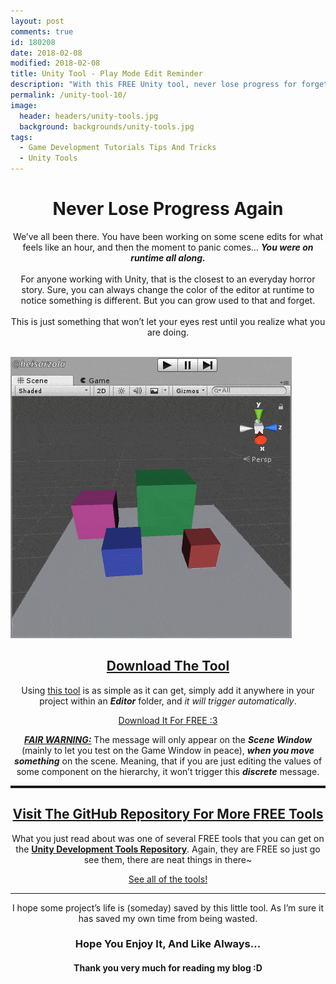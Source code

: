 ```yaml
---
layout: post
comments: true
id: 180208
date: 2018-02-08
modified: 2018-02-08
title: Unity Tool - Play Mode Edit Reminder
description: "With this FREE Unity tool, never lose progress for forgetting to turn off runtime ever again."
permalink: /unity-tool-10/
image:
  header: headers/unity-tools.jpg
  background: backgrounds/unity-tools.jpg
tags:  
  - Game Development Tutorials Tips And Tricks
  - Unity Tools
---
```


<center>
<h1>Never Lose Progress Again</h1>

We&#8217;ve all been there. You have been working on some scene edits for what feels like an hour, and then the moment to panic comes&#8230; <b><i>You were on runtime all along.</i></b>
<br><br>For anyone working with Unity, that is the closest to an everyday horror story. Sure, you can always change the color of the editor at runtime to notice something is different. But you can grow used to that and forget.
<br><br>This is just something that won&#8217;t let your eyes rest until you realize what you are doing.
</center>

<br>

<!--LEFT-->
<div class="row">
<div class="column2">
<img src="/images/posts/2018/02/PlayMode-Edit-Reminder-Text.gif" alt="" data-recalc-dims="1" />
</div>
  
<!--RIGHT-->

<div class="column2">
<center>
<h2><a href="https://github.com/heisarzola/Unity-Development-Tools/tree/master/Tools/Editor/Play%20Mode%20Edit%20Reminder" target="_blank">Download The Tool</a></h2>

<p>
Using <a href="https://github.com/heisarzola/Unity-Development-Tools/tree/master/Tools/Editor/Play%20Mode%20Edit%20Reminder" target="_blank" rel="noopener">this tool</a> is as simple as it can get, simply add it anywhere in your project within an <em><strong>Editor</strong> </em>folder, and <em>it will trigger automatically</em>.
</p>

<a href="https://github.com/heisarzola/Unity-Development-Tools/tree/master/Tools/Editor/Play%20Mode%20Edit%20Reminder" class="btn btn-info" target="_blank">Download It For FREE :3<br /></a>
</center>
</div>
<!--END OF COLUMNS-->
</div>

<center>
<p>
<em><strong><u>FAIR WARNING:</u></strong></em> The message will only appear on the <em><strong>Scene Window</strong></em> (mainly to let you test on the Game Window in peace), <em><strong>when you move something</strong></em> on the scene. Meaning, that if you are just editing the values of some component on the hierarchy, it won&#8217;t trigger this <strong><em>discrete</em></strong> message.
</p>
</center>

<center>

<hr style="border-top: dotted 3px;" />

<h2><a href="https://github.com/heisarzola/Unity-Development-Tools" target="_blank">Visit The GitHub Repository For More FREE Tools</a></h2>

<p>
What you just read about was one of several FREE tools that you can get on the <a href="https://github.com/heisarzola/Unity-Development-Tools" target="_blank" rel="noopener"><b>Unity Development Tools Repository</b></a>. Again, they are FREE so just go see them, there are neat things in there~
</p>

<a href="https://github.com/heisarzola/Unity-Development-Tools" class="btn btn-sucess" target="_blank">See all of the tools!</a>

<!------------------------------------------------------------------------------->
<!----------------------------------FINAL WORDS---------------------------------->
<!------------------------------------------------------------------------------->

<hr>

<p style="text-align: center;">
I hope some project&#8217;s life is (someday) saved by this little tool. As I&#8217;m sure it has saved my own time from being wasted.
</p>

<h3>Hope You Enjoy It, And Like Always&#8230;</h3>

<h4>Thank you very much for reading my blog :D</h4>

<!------------------------------------------------------------------------------->
<!--GAME_DEV-->